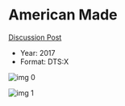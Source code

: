 # American Made

[Discussion Post](https://www.avsforum.com/threads/bass-eq-for-filtered-movies.2995212/post-57684300)

* Year: 2017
* Format: DTS:X

![img 0](https://i.imgur.com/ejmMpdi.jpg)

![img 1](https://i.imgur.com/6d58ZFs.jpg)

